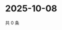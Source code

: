 # 2025-10-08

共 0 条

<!-- BEGIN ZHIHUVIDEO -->
<!-- 最后更新时间 Wed Oct 08 2025 13:11:49 GMT+0800 (China Standard Time) -->

<!-- END ZHIHUVIDEO -->
